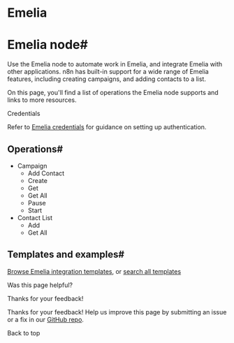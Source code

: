 # Emelia

[ ](https://github.com/n8n-io/n8n-docs/edit/main/docs/integrations/builtin/app-nodes/n8n-nodes-base.emelia.md "Edit this page")

# Emelia node#

Use the Emelia node to automate work in Emelia, and integrate Emelia with other applications. n8n has built-in support for a wide range of Emelia features, including creating campaigns, and adding contacts to a list. 

On this page, you'll find a list of operations the Emelia node supports and links to more resources.

Credentials

Refer to [Emelia credentials](../../credentials/emelia/) for guidance on setting up authentication. 

## Operations#

  * Campaign
    * Add Contact
    * Create
    * Get
    * Get All
    * Pause
    * Start
  * Contact List
    * Add
    * Get All



## Templates and examples#

[Browse Emelia integration templates](https://n8n.io/integrations/emelia/), or [search all templates](https://n8n.io/workflows/)

Was this page helpful? 

Thanks for your feedback! 

Thanks for your feedback! Help us improve this page by submitting an issue or a fix in our [GitHub repo](https://github.com/n8n-io/n8n-docs). 

Back to top 
